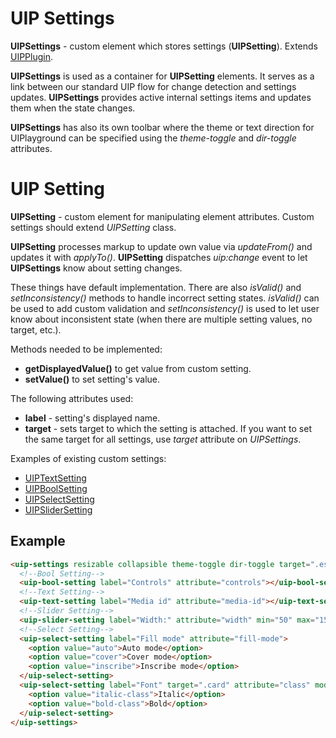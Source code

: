 # UIP Settings

**UIPSettings** - custom element which stores settings (**UIPSetting**).
Extends [UIPPlugin](src/core/README.md#uip-plugin).

**UIPSettings** is used as a container for **UIPSetting** elements. It serves as a link between
our standard UIP flow for change detection and settings updates.
**UIPSettings** provides active internal settings items and updates them when the state changes.

**UIPSettings** has also its own toolbar where the theme or text direction for UIPlayground can be specified using the *theme-toggle* and *dir-toggle* attributes.

# UIP Setting

**UIPSetting** - custom element for manipulating element attributes. Custom settings should extend
*UIPSetting* class.

**UIPSetting** processes markup to update own value via *updateFrom()* and updates it with *applyTo()*.
**UIPSetting** dispatches *uip:change* event to let **UIPSettings** know about setting changes.

These things have default implementation. 
There are also *isValid()* and *setInconsistency()* methods to handle incorrect setting states. 
*isValid()* can be used to add custom validation and *setInconsistency()* is used to let user know about inconsistent state (when there are multiple setting values, no target, etc.).

Methods needed to be implemented:
- **getDisplayedValue()** to get value from custom setting.
- **setValue()** to set setting's value.

The following attributes used:
- **label** - setting's displayed name.
- **target** - sets target to which the setting is attached. If you want to set the same target for all settings, use *target* attribute on *UIPSettings*. 

Examples of existing custom settings:
- [UIPTextSetting](src/plugins/text-setting/README.md)
- [UIPBoolSetting](src/plugins/bool-setting/README.md)
- [UIPSelectSetting](src/plugins/select-setting/README.md)
- [UIPSliderSetting](src/plugins/slider-setting/README.md)
  
## Example

```html
<uip-settings resizable collapsible theme-toggle dir-toggle target=".esl-media">
  <!--Bool Setting-->
  <uip-bool-setting label="Controls" attribute="controls"></uip-bool-setting>
  <!--Text Setting-->
  <uip-text-setting label="Media id" attribute="media-id"></uip-text-setting>
  <!--Slider Setting-->
  <uip-slider-setting label="Width:" attribute="width" min="50" max="150"></uip-slider-setting>
  <!--Select Setting-->
  <uip-select-setting label="Fill mode" attribute="fill-mode">
    <option value="auto">Auto mode</option>
    <option value="cover">Cover mode</option>
    <option value="inscribe">Inscribe mode</option>
  </uip-select-setting>
  <uip-select-setting label="Font" target=".card" attribute="class" mode="append">
    <option value="italic-class">Italic</option>
    <option value="bold-class">Bold</option>
  </uip-select-setting>
</uip-settings>
```
